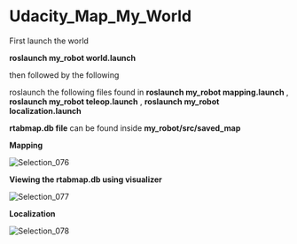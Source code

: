 # Udacity_Map_My_World

First launch the world

**roslaunch my_robot world.launch**

then followed by the following

roslaunch the following files found in **roslaunch my_robot mapping.launch** , **roslaunch my_robot teleop.launch** , **roslaunch my_robot localization.launch**

**rtabmap.db file** can be found inside **my_robot/src/saved_map**

**Mapping**

![Selection_076](https://user-images.githubusercontent.com/53950231/146678873-95a6c0fc-709c-4aae-880c-e63d06b98718.png)

**Viewing the rtabmap.db using visualizer**

![Selection_077](https://user-images.githubusercontent.com/53950231/146678961-5eeb9891-60bd-450b-8231-303e2c4da36b.png)

**Localization**

![Selection_078](https://user-images.githubusercontent.com/53950231/146679496-de0d63fe-3a36-4688-927f-2e2d4c067b01.png)
